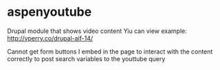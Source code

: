 aspenyoutube
============

Drupal module that shows video content
Yiu can view example:
http://vperry.co/drupal-aif-14/

Cannot get form buttons I embed in the page to interact with the content correctly to post search variables to the youttube query
